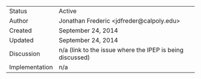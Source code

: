 <table>
<tr><td> Status </td><td> Active </td></tr>
<tr><td> Author </td><td> Jonathan Frederic &lt;jdfreder@calpoly.edu&gt;</td></tr>
<tr><td> Created </td><td> September 24, 2014</td></tr>
<tr><td> Updated </td><td> September 24, 2014</td></tr>
<tr><td> Discussion </td><td> n/a (link to the issue where the IPEP is being discussed) </td></tr>
<tr><td> Implementation </td><td> n/a </td></tr>
</table>

